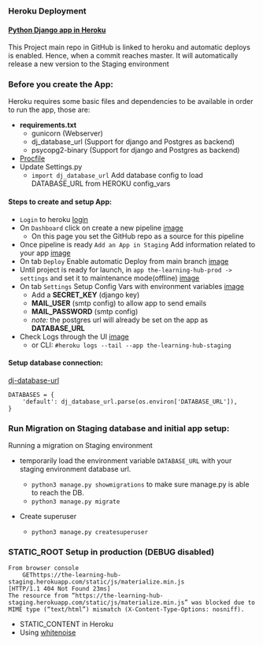 
### Heroku Deployment

#### [Python Django app in Heroku](https://devcenter.heroku.com/articles/deploying-python)
   
This Project main repo in GitHub is linked to heroku and automatic deploys is enabled. Hence, when a commit reaches master. It will automatically release a new version to the Staging environment 

### Before you create the App:
  Heroku requires some basic files and dependencies to be available in order to run the app, those are:

  - **requirements.txt**
    - gunicorn (Webserver)
    - dj_database_url  (Support for django and Postgres as backend)
    - psycopg2-binary (Support for django and Postgres as backend)
  - [Procfile](Procfile)
  - Update Settings.py
    - `import dj_database_url` Add database config to load DATABASE_URL from HEROKU config_vars


#### Steps to create and setup App:
- `Login` to heroku [login](https://id.heroku.com/login)
- On `Dashboard`  click on create a new pipeline [image](readme_resources/heroku_images_deploy/create_pipeline.png)
  - On this page you set the GitHub repo as a source for this pipeline
- Once pipeline is ready `Add an App in Staging` Add information related to your app [image](readme_resources/heroku_images_deploy/staging_prod_apps_in_pipeline.png)
- On tab `Deploy` Enable automatic Deploy from main branch [image](readme_resources/heroku_images_deploy/automatic_deploy.png)
- Until project  is ready for launch, in `app the-learning-hub-prod -> settings` and set it to maintenance mode(offline) [image](readme_resources/heroku_images_deploy/set-production-app-to-maintenance.png)
- On tab `Settings` Setup Config Vars with environment variables [image](readme_resources/heroku_images_deploy/config_vars.png) 
  - Add a **SECRET_KEY** (django key)
  - **MAIL_USER** (smtp config) to allow app to send emails
  - **MAIL_PASSWORD** (smtp config)
  - _note:_ the postgres url will already be set on the app as **DATABASE_URL**
- Check Logs through the UI [image](https://github.com/diogo-pessoa/the-bookshelf/blob/master/readme-content/heroku-deploy/check_log_UI.png)
    - or CLI: `#heroku logs --tail --app the-learning-hub-staging`
      
#### Setup database connection:

[dj-database-url](https://pypi.org/project/dj-database-url/)

    DATABASES = {
        'default': dj_database_url.parse(os.environ['DATABASE_URL']),
    }
    

### Run Migration on Staging database and initial app setup: 
  Running a migration on Staging environment

- temporarily load the environment variable `DATABASE_URL` with your staging environment database url. 
  
  - `python3 manage.py showmigrations` to make sure manage.py is able to reach the DB.
  - `python3 manage.py migrate`
  
- Create superuser
  - `python3 manage.py createsuperuser`


### STATIC_ROOT Setup in production (DEBUG disabled)

    From browser console
        GEThttps://the-learning-hub-staging.herokuapp.com/static/js/materialize.min.js
    [HTTP/1.1 404 Not Found 23ms]
    The resource from “https://the-learning-hub-staging.herokuapp.com/static/js/materialize.min.js” was blocked due to MIME type (“text/html”) mismatch (X-Content-Type-Options: nosniff).

- STATIC_CONTENT in Heroku 
- Using [whitenoise](https://warehouse.python.org/project/whitenoise/) 

